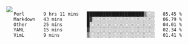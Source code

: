 

<a href="https://github.com/anuraghazra/github-readme-stats">
  <img align="left" src="https://github-readme-stats.vercel.app/api?username=kfly8&count_private=true&show_icons=true&theme=calm" />
</a>


<!--START_SECTION:waka-->
```text
Perl       9 hrs 11 mins   █████████████████████▒░░░   85.45 % 
Markdown   43 mins         █▓░░░░░░░░░░░░░░░░░░░░░░░   06.79 % 
Other      25 mins         █░░░░░░░░░░░░░░░░░░░░░░░░   04.01 % 
YAML       15 mins         ▓░░░░░░░░░░░░░░░░░░░░░░░░   02.34 % 
VimL       9 mins          ▒░░░░░░░░░░░░░░░░░░░░░░░░   01.41 % 
```
<!--END_SECTION:waka-->

